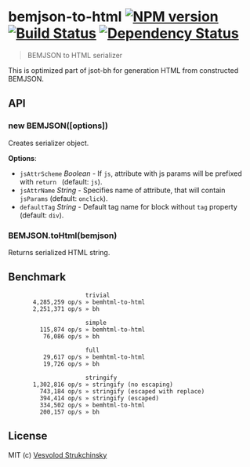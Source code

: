 # bemjson-to-html [![NPM version][npm-image]][npm-url] [![Build Status][travis-image]][travis-url] [![Dependency Status][depstat-image]][depstat-url]
> BEMJSON to HTML serializer

This is optimized part of jsot-bh for generation HTML from constructed BEMJSON.

## API

### new BEMJSON([options])

Creates serializer object.

__Options__:

 * `jsAttrScheme` _Boolean_ - If `js`, attribute with js params will be prefixed with `return ` (default: `js`).
 * `jsAttrName` _String_ - Specifies name of attribute, that will contain `jsParams` (default: `onclick`).
 * `defaultTag` _String_ - Default tag name for block without `tag` property (default: `div`).

### BEMJSON.toHtml(bemjson)

Returns serialized HTML string.

## Benchmark

```
                      trivial
       4,285,259 op/s » bemhtml-to-html
       2,251,371 op/s » bh

                      simple
         115,874 op/s » bemhtml-to-html
          76,086 op/s » bh

                      full
          29,617 op/s » bemhtml-to-html
          19,726 op/s » bh

                      stringify
       1,302,816 op/s » stringify (no escaping)
         743,184 op/s » stringify (escaped with replace)
         394,414 op/s » stringify (escaped)
         334,502 op/s » bemhtml-to-html
         200,157 op/s » bh
```

## License

MIT (c) [Vesvolod Strukchinsky](floatdrop@gmail.com)

[npm-url]: https://npmjs.org/package/bemjson-to-html
[npm-image]: http://img.shields.io/npm/v/bemjson-to-html.svg

[travis-url]: https://travis-ci.org/floatdrop/bemjson-to-html
[travis-image]: http://img.shields.io/travis/floatdrop/bemjson-to-html.svg

[depstat-url]: https://david-dm.org/floatdrop/bemjson-to-html
[depstat-image]: https://david-dm.org/floatdrop/bemjson-to-html.svg?theme=shields.io
